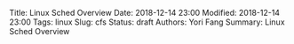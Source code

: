 Title: Linux Sched Overview
Date: 2018-12-14 23:00
Modified: 2018-12-14 23:00
Tags: linux
Slug: cfs
Status: draft
Authors: Yori Fang
Summary: Linux Sched Overview
